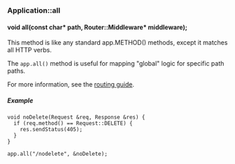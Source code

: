 <h3 id='app-all'>Application::all</h3>
<h4 class='variant'>void all(const char* path, Router::Middleware* middleware);</h4>

This method is like any standard app.METHOD() methods, except it matches all HTTP verbs.

The `app.all()` method is useful for mapping "global" logic for specific path paths.

For more information, see the [routing guide](/guide/routing.html).

##### Example

```arduino
void noDelete(Request &req, Response &res) {
  if (req.method() == Request::DELETE) {
    res.sendStatus(405);
  }
}

app.all("/nodelete", &noDelete);
```
